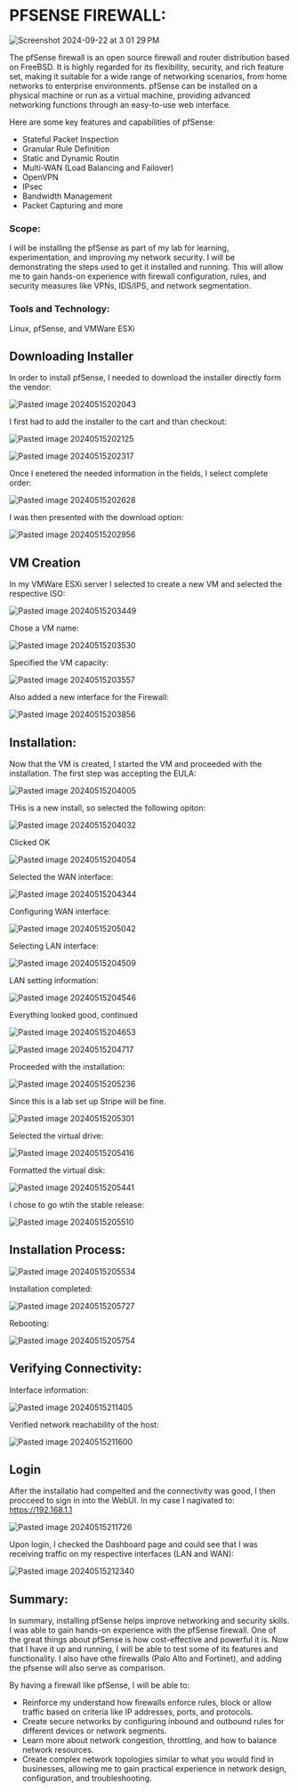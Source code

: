# PFSENSE FIREWALL:

![Screenshot 2024-09-22 at 3 01 29 PM](https://github.com/user-attachments/assets/64724515-819f-40b7-a199-9969810b870b)

The pfSense firewall is an open source firewall and router distribution based on FreeBSD. It is highly regarded for its flexibility, security, and rich feature set, making it suitable for a wide range of networking scenarios, from home networks to enterprise environments. pfSense can be installed on a physical machine or run as a virtual machine, providing advanced networking functions through an easy-to-use web interface.

Here are some key features and capabilities of pfSense:
+ Stateful Packet Inspection
+ Granular Rule Definition
+ Static and Dynamic Routin
+ Multi-WAN (Load Balancing and Failover)
+ OpenVPN
+ IPsec
+ Bandwidth Management
+ Packet Capturing and more

### Scope:
I will be installing the pfSense as part of my lab for learning, experimentation, and improving my network security. I will be demonstrating the steps used to get it installed and running. This will allow me to gain hands-on experience with firewall configuration, rules, and security measures like VPNs, IDS/IPS, and network segmentation.

### Tools and Technology:
Linux, pfSense, and VMWare ESXi

## Downloading Installer

In order to install pfSense, I needed to download the installer directly form the vendor:

![Pasted image 20240515202043](https://github.com/lm3nitro/Projects/assets/55665256/7badf55e-d26a-47eb-a979-62bb4bfb1d8c)

I first had to add the installer to the cart and than checkout:

![Pasted image 20240515202125](https://github.com/lm3nitro/Projects/assets/55665256/ea6c3982-964c-43c6-bf12-7bf68f0c81ee)

![Pasted image 20240515202317](https://github.com/lm3nitro/Projects/assets/55665256/6653e0dd-dba5-451d-8c8b-599b5422f3e6)

Once I enetered the needed information in the fields, I select complete order:

![Pasted image 20240515202628](https://github.com/lm3nitro/Projects/assets/55665256/dc73d68d-04b8-403b-ab93-e731874cf7cb)

I was then presented with the download option:

![Pasted image 20240515202956](https://github.com/lm3nitro/Projects/assets/55665256/6490a589-4d90-46b3-be44-930c6cf8a03b)

## VM Creation

In my VMWare ESXi server I selected to create a new VM and selected the respective ISO:

![Pasted image 20240515203449](https://github.com/lm3nitro/Projects/assets/55665256/2881875a-704c-420c-8c19-26f26487771a)

Chose a VM name:

![Pasted image 20240515203530](https://github.com/lm3nitro/Projects/assets/55665256/0f432590-1d22-4990-92b3-8ac0cbc14727)

Specified the VM capacity:

![Pasted image 20240515203557](https://github.com/lm3nitro/Projects/assets/55665256/ce82cad0-799b-449b-9c33-d6db2e176f8a)

Also added a new interface for the Firewall:

![Pasted image 20240515203856](https://github.com/lm3nitro/Projects/assets/55665256/bfb1a012-1a47-446c-874b-f2376fe1bf85)

## Installation:

Now that the VM is created, I started the VM and proceeded with the installation. The first step was accepting the EULA:

![Pasted image 20240515204005](https://github.com/lm3nitro/Projects/assets/55665256/da2798c5-bf16-4157-b9ab-ffa16a39485f)

THis is a new install, so selected the following opiton:

![Pasted image 20240515204032](https://github.com/lm3nitro/Projects/assets/55665256/6c26ad84-0415-413e-8f02-95308e5b6878)

Clicked OK

![Pasted image 20240515204054](https://github.com/lm3nitro/Projects/assets/55665256/baa72680-97f7-4aa6-b033-1da802fb74ee)

Selected the WAN interface:

![Pasted image 20240515204344](https://github.com/lm3nitro/Projects/assets/55665256/62829923-6842-449c-8d19-bb64d70f52ea)

Configuring WAN interface:

![Pasted image 20240515205042](https://github.com/lm3nitro/Projects/assets/55665256/c5e8e024-ca3f-4bd6-ae04-9b24459bd0f5)

Selecting LAN interface:

![Pasted image 20240515204509](https://github.com/lm3nitro/Projects/assets/55665256/0b276237-b781-4c5a-9dd3-1be2dba08a9c)

LAN setting information:

![Pasted image 20240515204546](https://github.com/lm3nitro/Projects/assets/55665256/6637eb78-d55c-4ce0-b213-a364e60adbf9)

Everything looked good, continued

![Pasted image 20240515204653](https://github.com/lm3nitro/Projects/assets/55665256/18a9f359-80ae-4d54-8a31-7ee1ac7467c7)

![Pasted image 20240515204717](https://github.com/lm3nitro/Projects/assets/55665256/58f180f4-02f4-43ef-bae0-1565eaac49b6)

Proceeded with the installation:

![Pasted image 20240515205236](https://github.com/lm3nitro/Projects/assets/55665256/1e951be0-40fc-47fe-9366-fceb6369608c)

Since this is a lab set up Stripe will be fine.

![Pasted image 20240515205301](https://github.com/lm3nitro/Projects/assets/55665256/e24027bf-9de9-42bb-9abd-5626d94be47f)

Selected the virtual drive:

![Pasted image 20240515205416](https://github.com/lm3nitro/Projects/assets/55665256/ea3e4e73-b336-4e7a-a871-eb1909557227)

Formatted the virtual disk:

![Pasted image 20240515205441](https://github.com/lm3nitro/Projects/assets/55665256/ac5798f9-00e5-43d6-afcd-795b0d7e2557)

I chose to go wtih the stable release:

![Pasted image 20240515205510](https://github.com/lm3nitro/Projects/assets/55665256/65d6ed71-5b7e-47af-ae6a-0cf9a9a25658)

## Installation Process:

![Pasted image 20240515205534](https://github.com/lm3nitro/Projects/assets/55665256/9cc21e81-72c9-4377-83c5-5b4a50869d82)

Installation completed:

![Pasted image 20240515205727](https://github.com/lm3nitro/Projects/assets/55665256/e3d50b21-726a-4709-a5ca-da030db99468)

Rebooting:

![Pasted image 20240515205754](https://github.com/lm3nitro/Projects/assets/55665256/99093631-caf9-4326-bada-45584a6d547d)

## Verifying Connectivity:

Interface information:

![Pasted image 20240515211405](https://github.com/lm3nitro/Projects/assets/55665256/a430c6bc-06d7-4118-82fb-5845445aa99f)

Verified network reachability of the host:

![Pasted image 20240515211600](https://github.com/lm3nitro/Projects/assets/55665256/fdd5af0f-dcf6-4e0f-9479-3618be7e645f)

## Login

After the installatio had compelted and the connectivity was good, I then procceed to sign in into the  WebUI. In my case I nagivated to: https://192.168.1.1

![Pasted image 20240515211726](https://github.com/lm3nitro/Projects/assets/55665256/99c9b650-8556-4339-982c-821bdad69597)

Upon login, I checked the Dashboard page and could see that I was receiving traffic on my respective interfaces (LAN and WAN):

![Pasted image 20240515212340](https://github.com/lm3nitro/Projects/assets/55665256/70ede94d-922e-4caa-975c-b57d3fd0123b)

## Summary:

In summary, installing pfSense helps improve networking and security skills. I was able to gain hands-on experience with the pfSense firewall. One of the great things about pfSense is how cost-effective and powerful it is.  Now that I have it up and running, I will be able to test some of its features and functionality. I also have othe firewalls (Palo Alto and Fortinet), and adding the pfsense will also serve as comparison. 

By having a firewall like pfSense, I will be able to:

+ Reinforce my understand how firewalls enforce rules, block or allow traffic based on criteria like IP addresses, ports, and protocols.
+ Create secure networks by configuring inbound and outbound rules for different devices or network segments.
+ Learn more about network congestion, throttling, and how to balance network resources.
+ Create complex network topologies similar to what you would find in businesses, allowing me to gain practical experience in network design, configuration, and troubleshooting.


